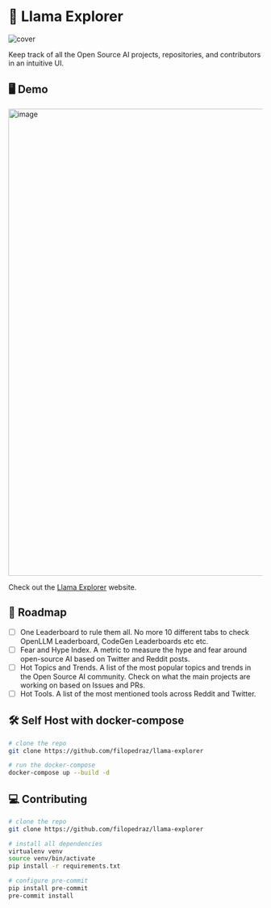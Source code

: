 # 🦙 Llama Explorer

![cover](https://github.com/filopedraz/llama-explorer/assets/29598954/b979aef1-65bc-4019-8d09-bf4c236ce251)

Keep track of all the Open Source AI projects, repositories, and contributors in an intuitive UI.

## 🖥️ Demo

<img width="925" alt="image" src="https://github.com/filopedraz/llama-explorer/assets/29598954/95dba8d5-ff19-4fb8-8459-8526b6de5d8e">

Check out the [Llama Explorer](https://llama-explorer.joandko.io/) website.

## 🚀 Roadmap

- [ ] One Leaderboard to rule them all. No more 10 different tabs to check OpenLLM Leaderboard, CodeGen Leaderboards etc etc.
- [ ] Fear and Hype Index. A metric to measure the hype and fear around open-source AI based on Twitter and Reddit posts.
- [ ] Hot Topics and Trends. A list of the most popular topics and trends in the Open Source AI community. Check on what the main projects are working on based on Issues and PRs.
- [ ] Hot Tools. A list of the most mentioned tools across Reddit and Twitter.

## 🛠️ Self Host with docker-compose

```bash
# clone the repo
git clone https://github.com/filopedraz/llama-explorer

# run the docker-compose
docker-compose up --build -d
```

## 💻 Contributing

```bash
# clone the repo
git clone https://github.com/filopedraz/llama-explorer

# install all dependencies
virtualenv venv
source venv/bin/activate
pip install -r requirements.txt

# configure pre-commit
pip install pre-commit
pre-commit install
```
